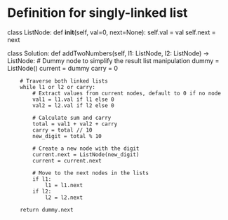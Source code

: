 # Definition for singly-linked list
class ListNode:
    def __init__(self, val=0, next=None):
        self.val = val
        self.next = next

class Solution:
    def addTwoNumbers(self, l1: ListNode, l2: ListNode) -> ListNode:
        # Dummy node to simplify the result list manipulation
        dummy = ListNode()
        current = dummy
        carry = 0
        
        # Traverse both linked lists
        while l1 or l2 or carry:
            # Extract values from current nodes, default to 0 if no node
            val1 = l1.val if l1 else 0
            val2 = l2.val if l2 else 0
            
            # Calculate sum and carry
            total = val1 + val2 + carry
            carry = total // 10
            new_digit = total % 10
            
            # Create a new node with the digit
            current.next = ListNode(new_digit)
            current = current.next
            
            # Move to the next nodes in the lists
            if l1:
                l1 = l1.next
            if l2:
                l2 = l2.next
        
        return dummy.next

